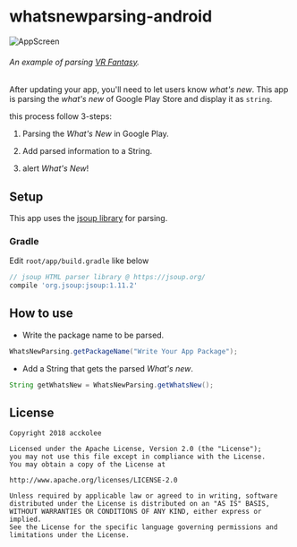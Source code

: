 # whatsnewparsing-android
![AppScreen](https://github.com/accko199806/whatsnewparsing-android/blob/master/AppScreen.gif)
###### An example of parsing [VR Fantasy](https://play.google.com/store/apps/details?id=com.Chibig.VRFantasy).

After updating your app, you'll need to let users know *what's new*. This app is parsing the *what's new* of Google Play Store and display it as `string`.

this process follow 3-steps:

1. Parsing the *What's New* in Google Play.

2. Add parsed information to a String.

3. alert *What's New*!

## Setup
This app uses the [jsoup library](https://jsoup.org) for parsing.
### Gradle
Edit `root/app/build.gradle` like below
```gradle
// jsoup HTML parser library @ https://jsoup.org/
compile 'org.jsoup:jsoup:1.11.2'
```
## How to use
- Write the package name to be parsed.
```java
WhatsNewParsing.getPackageName("Write Your App Package");
```

- Add a String that gets the parsed *What's new*.
```java
String getWhatsNew = WhatsNewParsing.getWhatsNew();
```

## License
```
Copyright 2018 acckolee

Licensed under the Apache License, Version 2.0 (the "License");
you may not use this file except in compliance with the License.
You may obtain a copy of the License at

http://www.apache.org/licenses/LICENSE-2.0

Unless required by applicable law or agreed to in writing, software
distributed under the License is distributed on an "AS IS" BASIS,
WITHOUT WARRANTIES OR CONDITIONS OF ANY KIND, either express or implied.
See the License for the specific language governing permissions and
limitations under the License.
```